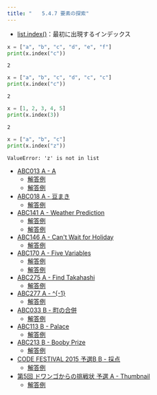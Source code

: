 ```yaml
---
title: "　　5.4.7 要素の探索"
---
```


* [list.index()](https://docs.python.org/ja/3/library/stdtypes.html#common-sequence-operations)：最初に出現するインデックス

```python:サンプルコード：sample_348.py
x = ["a", "b", "c", "d", "e", "f"]
print(x.index("c"))
```

```text:実行結果
2
```

```python:サンプルコード：sample_349.py
x = ["a", "b", "c", "d", "c", "c"]
print(x.index("c"))
```

```text:実行結果
2
```

```python:サンプルコード：sample_350.py
x = [1, 2, 3, 4, 5]
print(x.index(3))
```

```text:実行結果
2
```

```python:サンプルコード：sample_351.py
x = ["a", "b", "c"]
print(x.index("z"))
```

```text:実行結果
ValueError: 'z' is not in list
```

- [ABC013 A - A](https://atcoder.jp/contests/abc013/tasks/abc013_1)
    - [解答例](https://atcoder.jp/contests/abc013/submissions/14656477)
    - [解答例](https://atcoder.jp/contests/abc013/submissions/33501768)
- [ABC018 A - 豆まき](https://atcoder.jp/contests/abc018/tasks/abc018_1)
    - [解答例](https://atcoder.jp/contests/abc018/submissions/17764720)
- [ABC141 A - Weather Prediction](https://atcoder.jp/contests/abc141/tasks/abc141_a)
    - [解答例](https://atcoder.jp/contests/abc141/submissions/17764799)
    - [解答例](https://atcoder.jp/contests/abc141/submissions/17764842)
- [ABC146 A - Can't Wait for Holiday](https://atcoder.jp/contests/abc146/tasks/abc146_a)
    - [解答例](https://atcoder.jp/contests/abc146/submissions/17764892)
- [ABC170 A - Five Variables](https://atcoder.jp/contests/abc170/tasks/abc170_a)
    - [解答例](https://atcoder.jp/contests/abc170/submissions/17764948)
    - [解答例](https://atcoder.jp/contests/abc170/submissions/17764971)
- [ABC275 A - Find Takahashi](https://atcoder.jp/contests/abc275/tasks/abc275_a)
    - [解答例](https://atcoder.jp/contests/abc275/submissions/36076101)
- [ABC277 A - ^{-1}](https://atcoder.jp/contests/abc277/tasks/abc277_a)
    - [解答例](https://atcoder.jp/contests/abc277/submissions/36454254)
- [ABC033 B - 町の合併](https://atcoder.jp/contests/abc033/tasks/abc033_b)
    - [解答例](https://atcoder.jp/contests/abc033/submissions/14953301)
- [ABC113 B - Palace](https://atcoder.jp/contests/abc113/tasks/abc113_b)
    - [解答例](https://atcoder.jp/contests/abc113/submissions/17769155)
- [ABC213 B - Booby Prize](https://atcoder.jp/contests/abc213/tasks/abc213_b)
    - [解答例](https://atcoder.jp/contests/abc213/submissions/24900883)
- [CODE FESTIVAL 2015 予選B B - 採点](https://atcoder.jp/contests/code-festival-2015-qualb/tasks/codefestival_2015_qualB_b)
    - [解答例](https://atcoder.jp/contests/code-festival-2015-qualb/submissions/17769436)
- [第5回 ドワンゴからの挑戦状 予選 A - Thumbnail](https://atcoder.jp/contests/dwacon5th-prelims/tasks/dwacon5th_prelims_a)
    - [解答例](https://atcoder.jp/contests/dwacon5th-prelims/submissions/17923446)